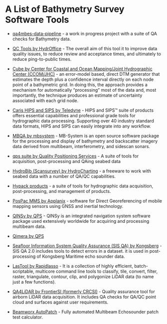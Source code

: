 # A List of Bathymetry Survey Software Tools

* [qa4mbes-data-pipeline](https://github.com/crc-si/qa4mbes-data-pipeline) - a work in progress project with a suite of QA checks for Bathymetry data.
* [QC Tools by	HydrOffice](https://www.hydroffice.org/qctools) - The overall aim of this tool it to improve data quality issues, to reduce review and acceptance times, and ultimately to reduce ping-to-public times. 


* [Cube by	Center for Coastal and Ocean Mapping/Joint Hydrographic Center (CCOM/JHC)](http://ccom.unh.edu/theme/data-processing/cube) - an error-model based, direct DTM generator that estimates the depth plus a confidence interval directly on each node point of a bathymetric grid. In doing this, the approach provides a mechanism for automatically “processing” most of the data and, most importantly, the technique produces an estimate of uncertainty associated with each grid node. 

* [Caris HIPS and SIPS	by Teledyne](http://www.caris.com/products/hips-sips/) - HIPS and SIPS™ suite of products offers essential capabilities and professional grade tools for hydrographic data processing. Supporting over 40 industry standard data formats, HIPS and SIPS can easily integrate into any workflow.

* [MBQA by	mbsystem](https://www.mbari.org/products/research-software/mb-system/) - MB-System is an open source software package for the processing and display of bathymetry and backscatter imagery data derived from multibeam, interferometry, and sidescan sonars. 

* [qps suite	by Quality Positioning Services](http://www.qps.nl) - A suite of tools for acquisition, post-processing and QAing seabed data 

* [HydroBib (Scansurvey) by	HydroCharting](https://hydrochart.dk/hydrobib/) - a freeware to work with seabed data with a number of QA/QC capabilities.

* [Hypack products](http://www.hypack.com/products) - a suite of tools for hydrographic data acquisition, post-processing, and management of products.

* [PosPac MMS	by Applanix](https://www.applanix.com/products/pospac-mms.htm) - software for Direct Georeferencing of mobile mapping sensors using GNSS and inertial technology. 

* [QINSy	by QPS](http://www.qps.nl/display/qinsy/multibeam) - QINSy is an integrated navigation system software package used extensively worldwide for acquiring and processing multibeam data.

* [Qimera 	by QPS](http://www.qps.nl/display/qimera/Home)

* [Seafloor Information System Quality Assurance (SIS QA) by	Kongsberg](https://www.km.kongsberg.com/ks/web/nokbg0397.nsf/AllWeb/17A82CA49F3A8E6EC1257FE2002C6F48/$file/403644-sis-qa-product-sheet.pdf?OpenElement) - SIS QA 2.0 includes tools to detect errors in a dataset. it is used in post-processing of Kongsberg Maritime echo sounder data.

* [LasTool by	Rapidlasso](https://rapidlasso.com/lastools/) -  It is a collection of highly efficient, batch-scriptable, multicore command line tools to classify, tile, convert, filter, raster, triangulate, contour, clip, and polygonize LiDAR data (to name just a few functions).

* [QA4LiDAR by	FrontierSI (formerly CRCSI)](https://qa4lab.com/qa4lidar/) - Quality assurance tool for airborn LiDAR data acquisition. It includes QA checks for QA/QC point cloud and surfaces against user requirements.

* [Beamworx AutoPatch](https://www.beamworx.com/autopatch/) - Fully automated Multibeam Echosounder patch test calculator.


